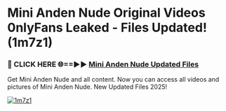 # Mini Anden Nude Original Videos 0nlyFans Leaked - Files Updated! (1m7z1)

<h3>🔴 CLICK HERE 🌐==►► <a href="https://tinyurl.com/yrmya6cz" rel="nofollow">Mini Anden Nude Updated Files</a></h3>

Get Mini Anden Nude and all content. Now you can access all videos and pictures of Mini Anden Nude. New Updated Files 2025!

[![1m7z1](https://i.imgur.com/FMdXYCs.gif)](https://tinyurl.com/yrmya6cz)
